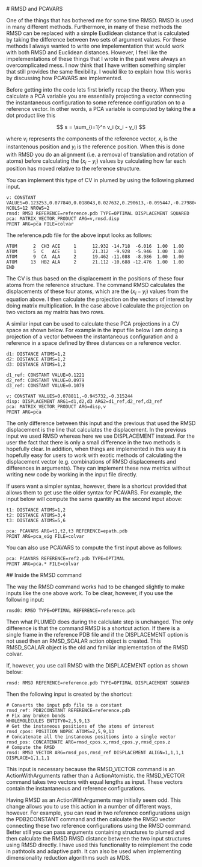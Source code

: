 # RMSD and PCAVARS

One of the things that has bothered me for some time RMSD. RMSD is used in many different methods.  Furthermore, in many of these methods the RMSD can be replaced with a simple 
Eudlidean distance that is calculated by taking the difference between two sets of argument values. For these methods I always wanted to write one impelementation that would work with 
both RMSD and Euclidean distances. However, I feel like the impelementations of these things that I wrote in the past were always an overcomplicated mess.  I now think that I have written 
something simpler that still provides the same flexibility.  I would like to explain how this works by discussing how PCAVARS are implemented.

Before getting into the code lets first briefly recap the theory. When you calculate a PCA variable you are essentially projecting a vector connecting the instantaneous configuration to some 
reference configuration on to a reference vector.  In other words, a PCA variable is computed by taking the a dot product like this

$$
s = \sum_{i=1}^n v_i (x_i - y_i)
$$

where $v_i$ represents the components of the reference vector, $x_i$ is the instantenous position and $y_i$ is the reference position.  When this is done with RMSD you do an alignment (i.e. a removal
of translation and rotation of atoms) before calculating the $(x_i - y_i)$ values by calculating how far each position has moved relative to the reference structure.

You can implement this type of CV in plumed by using the following plumed input.

```plumed
v: CONSTANT VALUES=0.123253,0.077840,0.018043,0.027632,0.290613,-0.095447,-0.279804,-0.530408,-0.026324,-0.124997,0.027980,0.068251,-0.054555,-0.094179,-0.041060,-0.033738,-0.392797,-0.306944,-0.303786,-0.401124,-0.000431,0.010767,-0.083125,-0.055704 NCOLS=12 NROWS=2
rmsd: RMSD REFERENCE=reference.pdb TYPE=OPTIMAL DISPLACEMENT SQUARED
pca: MATRIX_VECTOR_PRODUCT ARG=v,rmsd.disp
PRINT ARG=pca FILE=colvar
``` 

The reference.pdb file for the above input looks as follows:

````
ATOM      2  CH3 ACE     1      12.932 -14.718  -6.016  1.00  1.00
ATOM      5  C   ACE     1      21.312  -9.928  -5.946  1.00  1.00
ATOM      9  CA  ALA     2      19.462 -11.088  -8.986  1.00  1.00
ATOM     13  HB2 ALA     2      21.112 -10.688 -12.476  1.00  1.00
END
````

The CV is thus based on the displacement in the positions of these four atoms from the reference structure.  The command RMSD calculates the displacements of these four atoms, which are the $(x_i - y_i)$ values from the equation above.  I then calculate the projection on the 
vectors of interest by doing matrix multiplication.  In the case above I calculate the projection on two vectors as my matrix has two rows.

A similar input can be used to calculate these PCA projections in a CV space as shown below.  For example in the input file below I am doing a projection of a vector between the instantaneous configuration and a reference in a space defined by three distances on a reference vector.

```plumed
d1: DISTANCE ATOMS=1,2
d2: DISTANCE ATOMS=1,2
d3: DISTANCE ATOMS=1,2

d1_ref: CONSTANT VALUE=0.1221 
d2_ref: CONSTANT VALUE=0.0979
d3_ref: CONSTANT VALUE=0.1079

v: CONSTANT VALUES=0.078811,-0.945732,-0.315244 
disp: DISPLACEMENT ARG1=d1,d2,d3 ARG2=d1_ref,d2_ref,d3_ref
pca: MATRIX_VECTOR_PRODUCT ARG=disp,v
PRINT ARG=pca
```

The only difference between this input and the previous that used the RMSD displacement is the line that calculates the displacement.  In the previous input we used RMSD whereas here we use DISPLACEMENT instead. For the user the fact that there is only a small difference in the two 
methods is hopefully clear. In addition, when things are implemented in this way it is hopefully easy for users to work with exotic methods of calculating the displacement vector (e.g. combinations of RMSD displacements and differences in arguments).  They can implement these new metrics
without writing new code by working in the input file directly.

If users want a simpler syntax, however, there is a shortcut provided that allows them to get use the older syntax for PCAVARS.  For example, the input below will compute the same quantity as the second input above:

```plumed
t1: DISTANCE ATOMS=1,2
t2: DISTANCE ATOMS=3,4
t3: DISTANCE ATOMS=5,6

pca: PCAVARS ARG=t1,t2,t3 REFERENCE=epath.pdb
PRINT ARG=pca_eig FILE=colvar
```

You can also use PCAVARS to compute the first input above as follows:

```plumed
pca: PCAVARS REFERENCE=ref2.pdb TYPE=OPTIMAL
PRINT ARG=pca.* FILE=colvar 
```

## Inside the RMSD command

The way the RMSD command works had to be changed slightly to make inputs like the one above work.  To be clear, however, if you use the following input:

```plumed
rmsd0: RMSD TYPE=OPTIMAL REFERENCE=reference.pdb 
```

Then what PLUMED does during the calclulate step is unchanged.  The only difference is that the command RMSD is a shortcut action.  If there is a single frame in the reference
PDB file and if the DISPLACEMENT option is not used then an RMSD_SCALAR action object is created.  This RMSD_SCALAR object is the old and familiar implementation of the RMSD colvar.

If, however, you use call RMSD with the DISPLACEMENT option as shown below:

```plumed
rmsd: RMSD REFERENCE=reference.pdb TYPE=OPTIMAL DISPLACEMENT SQUARED
```

Then the following input is created by the shortcut:

```plumed
# Converts the input pdb file to a constant
rmsd_ref: PDB2CONSTANT REFERENCE=reference.pdb
# Fix any broken bonds
WHOLEMOLECULES ENTITY0=2,5,9,13
# Get the instaneous positions of the atoms of interest
rmsd_cpos: POSITION NOPBC ATOMS=2,5,9,13
# Concatenate all the instaneous positions into a single vector 
rmsd_pos: CONCATENATE ARG=rmsd_cpos.x,rmsd_cpos.y,rmsd_cpos.z
# Compute the RMSD
rmsd: RMSD_VECTOR ARG=rmsd_pos,rmsd_ref DISPLACEMENT ALIGN=1,1,1,1 DISPLACE=1,1,1,1
```

This input is necessary because the RMSD_VECTOR command is an ActionWithArguments rather than a ActionAtomistic.  the RMSD_VECTOR command takes two vectors with equal lengths as input.
These vectors contain the instantaneous and reference configurations.  

Having RMSD as an ActionWithArguments may initially seem odd.  This change allows you to use this action in a number of different ways, however.  For example, you can read in two reference 
configurations usign the PDB2CONSTANT command and then calculate the RMSD vector connecting these two reference configurations using the RMSD command.  Better still you can pass arguments containing structures 
to plumed and then calculate the RMSD RMSD distance between the two input structures using RMSD directly.  I have used this functionality to reimplement the code in pathtools and adaptive path.  It can also be used 
when implementing dimensionality reduction algorithms such as MDS.  

